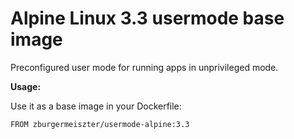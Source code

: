 # Alpine Linux 3.3 usermode base image #

Preconfigured user mode for running apps in unprivileged mode.

**Usage:**

Use it as a base image in your Dockerfile:

`FROM zburgermeiszter/usermode-alpine:3.3`